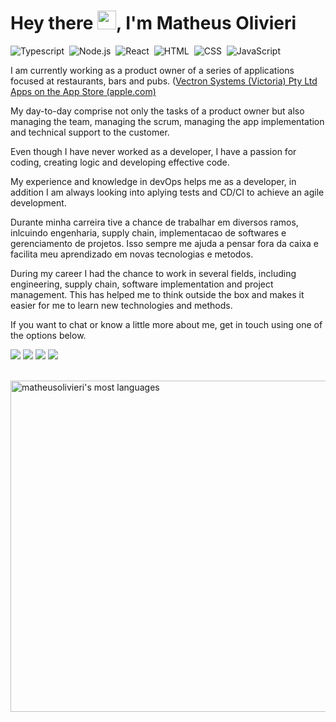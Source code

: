 <h1 align="left">Hey there <img src="https://raw.githubusercontent.com/kaueMarques/kaueMarques/master/hi.gif" width="30px">, I'm Matheus Olivieri</h1>



![Typescript](https://img.shields.io/badge/-Typescript-05122A?style=flat&logo=Typescript)&nbsp;
![Node.js](https://img.shields.io/badge/-Node.js-05122A?style=flat&logo=node.js)&nbsp;
![React](https://img.shields.io/badge/-React-05122A?style=flat&logo=react)&nbsp;
![HTML](https://img.shields.io/badge/-HTML-05122A?style=flat&logo=HTML5)&nbsp;
![CSS](https://img.shields.io/badge/-CSS-05122A?style=flat&logo=CSS3&logoColor=1572B6)&nbsp;
![JavaScript](https://img.shields.io/badge/-JavaScript-05122A?style=flat&logo=javascript)&nbsp;


I am currently working as a product owner of a series of applications focused at restaurants, bars and pubs. ([‎Vectron Systems (Victoria) Pty Ltd Apps on the App Store (apple.com)](https://apps.apple.com/au/developer/vectron-systems-victoria-pty-ltd/id1193822530) 

My day-to-day comprise not only the tasks of a product owner but also managing the team, managing the scrum, managing the app implementation and technical support to the customer.

<!-- My day-to-day include:

- Prioritization of tasks
- Scoping features and logics
- Team management
- Manage the scrum
- Coordinate app projects and implementation (from scope, training, setup and launch)
- Technical support to customers -->

Even though I have never worked as a developer, I have a passion for coding, creating logic and developing effective code.

My experience and knowledge in devOps helps me as a developer, in addition I am always looking into aplying tests and CD/CI to achieve an agile development.

Durante minha carreira tive a chance de trabalhar em diversos ramos, inlcuindo engenharia, supply chain, implementacao de softwares e gerenciamento de projetos. Isso sempre me ajuda a pensar fora da caixa e facilita meu aprendizado em novas tecnologias e metodos.

During my career I had the chance to work in several fields, including engineering, supply chain, software implementation and project management. This has helped me to think outside the box and makes it easier for me to learn new technologies and methods.

If you want to chat or know a little more about me, get in touch using one of the options below.


<div> 
  <a href="whatsapp://send?phone=+61497803676" target="_blank"><img src="https://img.shields.io/badge/Whatsapp-25D366?style=for-the-badge&logo=whatsapp&logoColor=white" target="_blank"></a>
  <a href="https://instagram.com/maolivieri" target="_blank"><img src="https://img.shields.io/badge/-Instagram-%23E4405F?style=for-the-badge&logo=instagram&logoColor=white" target="_blank"></a>
  <a href = "mailto:matheus.olivieri@yahoo.com"><img src="https://img.shields.io/badge/-Email-%23333?style=for-the-badge&logo=maildotru&logoColor=white" target="_blank"></a>
  <a href="https://www.linkedin.com/in/maolivieri" target="_blank"><img src="https://img.shields.io/badge/-LinkedIn-%230077B5?style=for-the-badge&logo=linkedin&logoColor=white" target="_blank"></a> 
 
<!--   ![Snake animation](https://github.com/rafaballerini/rafaballerini/blob/output/github-contribution-grid-snake.svg) -->
 
</div>

<br>

<p align="left">
  <img width="530em" src="https://github-readme-stats.vercel.app/api/top-langs/?username=maolivieri&layout=compact&theme=github_dark " alt="matheusolivieri's most languages"/>
<!--   <img width="530em" src="https://github-readme-stats.vercel.app/api?username=maolivieri&show_icons=true&theme=github_dark " alt="matheusolivieri's stats"/> -->
</p>

<br><br>

<!--
**maolivieri/maolivieri** is a ✨ _special_ ✨ repository because its `README.md` (this file) appears on your GitHub profile.

Here are some ideas to get you started:

- 🔭 I’m currently working on ...
- 🌱 I’m currently learning ...
- 👯 I’m looking to collaborate on ...
- 🤔 I’m looking for help with ...
- 💬 Ask me about ...
- 📫 How to reach me: ...
- 😄 Pronouns: ...
- ⚡ Fun fact: ...
-->
